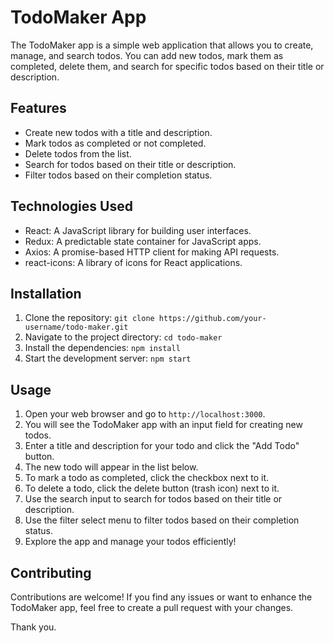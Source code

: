 # TodoMaker App

The TodoMaker app is a simple web application that allows you to create, manage, and search todos. You can add new todos, mark them as completed, delete them, and search for specific todos based on their title or description.

## Features

- Create new todos with a title and description.
- Mark todos as completed or not completed.
- Delete todos from the list.
- Search for todos based on their title or description.
- Filter todos based on their completion status.

## Technologies Used

- React: A JavaScript library for building user interfaces.
- Redux: A predictable state container for JavaScript apps.
- Axios: A promise-based HTTP client for making API requests.
- react-icons: A library of icons for React applications.

## Installation

1. Clone the repository: `git clone https://github.com/your-username/todo-maker.git`
2. Navigate to the project directory: `cd todo-maker`
3. Install the dependencies: `npm install`
4. Start the development server: `npm start`

## Usage

1. Open your web browser and go to `http://localhost:3000`.
2. You will see the TodoMaker app with an input field for creating new todos.
3. Enter a title and description for your todo and click the "Add Todo" button.
4. The new todo will appear in the list below.
5. To mark a todo as completed, click the checkbox next to it.
6. To delete a todo, click the delete button (trash icon) next to it.
7. Use the search input to search for todos based on their title or description.
8. Use the filter select menu to filter todos based on their completion status.
9. Explore the app and manage your todos efficiently!

## Contributing

Contributions are welcome! If you find any issues or want to enhance the TodoMaker app, feel free to create a pull request with your changes.

Thank you. 

